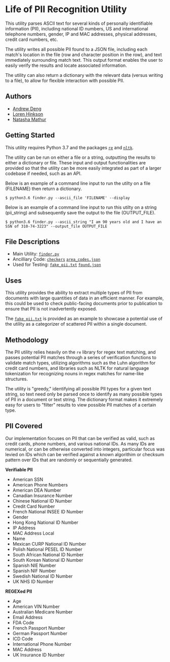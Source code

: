 # Life of PII Recognition Utility

This utility parses ASCII text for several kinds of personally identifiable 
information (PII), including national ID numbers, US and international telephone
numbers, gender, IP and MAC addresses, physical addresses, credit card numbers,
etc. 

The utility writes all possible PII found to a JSON file, including each match's 
location in the file (row and character position in the row), and text 
immediately surrounding match text. This output format enables the user to 
easily verify the results and locate associated information. 

The utility can also return a dictionary with the relevant data (versus writing 
to a file), to allow for flexible interaction with possible PII.

## Authors

- [Andrew Deng](https://github.com/CAPPAndrew)
- [Loren Hinkson](https://github.com/lorenh516)
- [Natasha Mathur](https://github.com/natashamathur)


## Getting Started

This utility requires Python 3.7 and the packages [`re`](https://docs.python.org/3/library/re.html) and [`nltk`](https://www.nltk.org/).

The utility can be run on either a file or a string, outputting the results to either a dictionary or file. These input and output functionalities are provided so that the utility can be more easily integrated as part of a larger codebase if needed, such as an API. 

Below is an example of a command line input to run the utilty on a file (FILENAME) then return a dictionary. 

```
$ python3.6 finder.py --ascii_file 'FILENAME' --display
```

Below is an example of a command line input to run this utilty on a string (pii_string) and subsequently save the output to the file (OUTPUT_FILE).

```
$ python3.6 finder.py --ascii_string "I am 90 years old and I have an SSN of 310-74-3223" --output_file OUTPUT_FILE
```

## File Descriptions

 - Main Utility: [`finder.py`](https://github.com/natashamathur/life_of_pii/blob/master/finder.py)
 - Ancilliary Code: [`checkers`](https://github.com/natashamathur/life_of_pii/tree/master/checkers) [`area_codes.json`](https://github.com/natashamathur/life_of_pii/blob/master/area_codes.json) 
 - Used for Testing: [`fake_pii.txt`](https://github.com/natashamathur/life_of_pii/blob/master/fake_pii.txt) [`found.json`](https://github.com/natashamathur/life_of_pii/blob/master/found.json)

## Uses
This utility provides the ability to extract multiple types of PII from 
documents with large quantities of data in an efficient manner. For example, 
this could be used to check public-facing documents prior to publication to 
ensure that PII is not inadvertently exposed.

The [`fake_pii.txt`](https://github.com/natashamathur/life_of_pii/blob/master/fake_pii.txt) is provided as an example to showcase a potential use of the utility as a categorizer of scattered PII within a single document.


## Methodology
The PII utility relies heavily on the `re` library for regex text matching, and
passes potential PII matches through a series of verification functions to 
validate match types, utilizing algorithms such as the Luhn algorithm for credit 
card numbers, and libraries such as NLTK for natural language tokenization for 
recognizing nouns in regex matches for name-like structures. 

The utility is "greedy," identifying all possible PII types for a given text 
string, so text need only be parsed once to identify as many possible types of 
PII in a document or text string. The dictionary format makes it extremely easy 
for users to "filter" results to view possible PII matches of a certain type.

## PII Covered
Our implementation focuses on PII that can be verified as valid, such as credit
cards, phone numbers, and various national IDs. As many IDs are numerical, or
can be otherwise converted into integers, particular focus was levied on IDs
which can be verified against a known algorithim or checksum pattern over 
IDs that are randomly or sequentially generated.

**Verifiable PII**
- American SSN
- American Phone Numbers
- American DEA Number
- Canadian Insurance Number
- Chinese National ID Number
- Credit Card Number
- French National INSEE ID Number
- Gender
- Hong Kong National ID Number
- IP Address
- MAC Address Local
- Name
- Mexican CURP National ID Number
- Polish National PESEL ID Number
- South African National ID Number
- South Korean National ID Number
- Spanish NIE Number
- Spanish NIF Number
- Swedish National ID Number
- UK NHS ID Number

**REGEXed PII**
- Age
- American VIN Number
- Australian Medicare Number
- Email Address
- FDA Code
- French Passport Number
- German Passport Number
- ICD Code
- International Phone Number
- MAC Address
- UK Insurance ID Number

